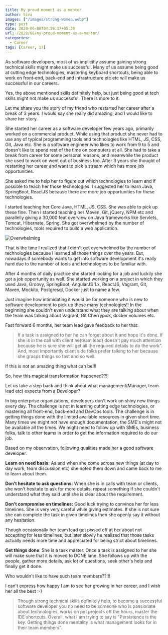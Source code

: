 ```yaml
---
title: My proud moment as a mentor
author: Siva
images: ["/images/strong-women.webp"]
type: post
date: 2020-06-08T04:59:17+05:30
url: /2020/06/my-proud-moment-as-a-mentor/
categories:
  - Career
tags: [Career, IT]
---
```


As software developers, most of us implicitly assume gaining strong technical skills might make us successful.
Many of us assume being good at cutting edge technologies, mastering keyboard shortcuts, being able to work on 
front-end, back-end and infrastructure etc etc will make us successful in our careers.

Yes, the above mentioned skills definitely help, but just being good at tech skills might not make us successful.
There is more to it. 

Let me share you the story of my friend who restarted her career after a break of 3 years.
I would say she really did amazing, and I would like to share her story.

She started her career as a software developer few years ago, primarily worked on a commercial product.
While using that product she never had to use any of typical programming tools and technologies like HTML, JS, CSS, Git, Java etc.
She is a software engineer who likes to work from 9 to 5 and doesn't like to spend rest of the time on computers at all.
She had to take a break from career for some personal reasons, and meanwhile the product she used to work on went out of business too.
After 3 years she thought of restarting her career and want to pick a stream which has more job opportunities.

She asked me to help her to figure out which technologies to learn and if possible to teach her those technologies.
I suggested her to learn Java, SpringBoot, ReactJS because there are more job opportunities for these technologies.

I started teaching her Core Java, HTML, JS, CSS. She was able to pick up these fine.
Then I started teaching her Maven, Git, jQuery, NPM etc and parallelly giving a 30,000 feat overview on Java frameworks like
Servlets, Tomcat, Hibernate, Spring. She got overwhelmed by the number of technologies, tools required to build a web application.

![Overwhelming](/images/overcoming.webp "Overwhelming")

That is the time I realized that I didn't get overwhelmed by the number of technologies because I learned all those things over the years.
But, nowadays if somebody wants to get into software development it's really hard due to the number of tools and technologies to be familiar with.

After 4 months of daily practice she started looking for a job and luckily she got a job opportunity as well.
She started working on a project in which they used Java, Groovy, SpringBoot, AngularJS 1.x, ReactJS, Vagrant, Git, Maven, Mockito,
Postgresql, Docker just to name a few.

Just imagine how intimidating it would be for someone who is new to software development to pick up these many technologies!!
In the beginning she couldn't even understand what they are talking about when the team was talking about Vagrant, Git Cherrypick, docker volumes etc.

Fast forward 6 months, her team lead gave feedback to her that:

> If a task is assigned to her he can forget about it and hope it's done.
If she is in the call with client he(team lead) doesn't pay much attention because he is sure she will get all the required details to do the work".
And, most importantly client side folks prefer talking to her because she grasps things so fast and so well.

If this is not an amazing thing what can be!!!

So, how this magical transformation happened??!!

Let us take a step back and think about what management(Manager, team lead etc) expects from a Developer?

In big enterprise organizations, developers don't work on shiny new things every day.
The challenge is not in learning cutting edge technologies, or mastering all front-end, back-end and DevOps tools.
The challenge is in getting things done with the limited available resources in given short time.
Many times we might not have enough documentation, the SME's might not be available all the times.
We might need to follow up with SMEs, business folks, talk to other teams in order to get the information required to do our job.

Based on my observation, following qualities made her a good software developer.

**Learn on need basis:** As and when she come across new things (at day to day work, team discussion etc) she noted them down and came back to me to learn about them.

**Don't hesitate to ask questions:** When she is in calls with team or clients, 
she won't hesitate to ask for more details, repeat something if she couldn't understand what they said until she is clear about the requirement.

**Don't compromise on timelines:** Good luck trying to convince her for less timelines. She is very very careful while giving estimates.
If she is not sure she can complete the task in given timelines then she openly say it without any hesitation.

Though occasionally her team lead got pissed off at her about not accepting for less timelines, 
but later slowly he realized that those tasks actually needs more time and appreciated for being strict about timelines.

**Get things done**: She is a task master. Once a task is assigned to her she will make sure that it is moved to DONE lane.
She follows up with the people, gather more details, ask lot of questions, seek other's help and finally get it done.

Who wouldn't like to have such team members??!!!

I can't express how happy I am to see her growing in her career, and I wish her all the best :-)

> Though strong technical skills definitely help, to become a successful software developer 
you no need to be someone who is passionate about technologies, works on pet projects off the hours, master the IDE shortcuts.
Overall, what I am trying to say is "Persistence is the key. Getting things done mentality is what management looks for in their team members".
